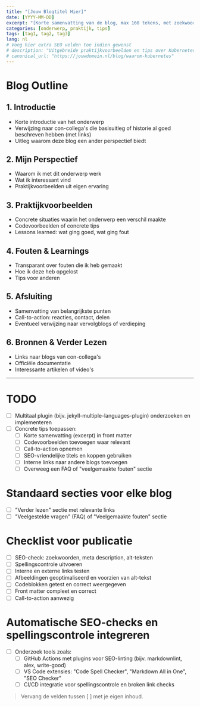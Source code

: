 ```yaml
---
title: "[Jouw Blogtitel Hier]"
date: [YYYY-MM-DD]
excerpt: "[Korte samenvatting van de blog, max 160 tekens, met zoekwoorden]"
categories: [onderwerp, praktijk, tips]
tags: [tag1, tag2, tag3]
lang: nl
# Voeg hier extra SEO velden toe indien gewenst
# description: "Uitgebreide praktijkvoorbeelden en tips over Kubernetes."
# canonical_url: "https://jouwdomein.nl/blog/waarom-kubernetes"
---
```


# Blog Outline

## 1. Introductie
- Korte introductie van het onderwerp
- Verwijzing naar con-collega's die basisuitleg of historie al goed beschreven hebben (met links)
- Uitleg waarom deze blog een ander perspectief biedt

## 2. Mijn Perspectief
- Waarom ik met dit onderwerp werk
- Wat ik interessant vind
- Praktijkvoorbeelden uit eigen ervaring

## 3. Praktijkvoorbeelden
- Concrete situaties waarin het onderwerp een verschil maakte
- Codevoorbeelden of concrete tips
- Lessons learned: wat ging goed, wat ging fout

## 4. Fouten & Learnings
- Transparant over fouten die ik heb gemaakt
- Hoe ik deze heb opgelost
- Tips voor anderen

## 5. Afsluiting
- Samenvatting van belangrijkste punten
- Call-to-action: reacties, contact, delen
- Eventueel verwijzing naar vervolgblogs of verdieping

## 6. Bronnen & Verder Lezen
- Links naar blogs van con-collega's
- Officiële documentatie
- Interessante artikelen of video's

---

# TODO
- [ ] Multitaal plugin (bijv. jekyll-multiple-languages-plugin) onderzoeken en implementeren
- [ ] Concrete tips toepassen:
    - [ ] Korte samenvatting (excerpt) in front matter
    - [ ] Codevoorbeelden toevoegen waar relevant
    - [ ] Call-to-action opnemen
    - [ ] SEO-vriendelijke titels en koppen gebruiken
    - [ ] Interne links naar andere blogs toevoegen
    - [ ] Overweeg een FAQ of "veelgemaakte fouten" sectie

# Standaard secties voor elke blog
- [ ] "Verder lezen" sectie met relevante links
- [ ] "Veelgestelde vragen" (FAQ) of "Veelgemaakte fouten" sectie

# Checklist voor publicatie
- [ ] SEO-check: zoekwoorden, meta description, alt-teksten
- [ ] Spellingscontrole uitvoeren
- [ ] Interne en externe links testen
- [ ] Afbeeldingen geoptimaliseerd en voorzien van alt-tekst
- [ ] Codeblokken getest en correct weergegeven
- [ ] Front matter compleet en correct
- [ ] Call-to-action aanwezig

# Automatische SEO-checks en spellingscontrole integreren
- [ ] Onderzoek tools zoals:
    - [ ] GitHub Actions met plugins voor SEO-linting (bijv. markdownlint, alex, write-good)
    - [ ] VS Code extensies: "Code Spell Checker", "Markdown All in One", "SEO Checker"
    - [ ] CI/CD integratie voor spellingscontrole en broken link checks

> Vervang de velden tussen [ ] met je eigen inhoud.